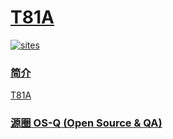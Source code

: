 ﻿# [T81A](https://github.com/OS-Q/T81A)

[![sites](http://182.61.61.133/link/resources/OSQ.png)](http://www.OS-Q.com)


### [简介](https://github.com/OS-Q/T81A/wiki)

[T81A](https://github.com/OS-Q/T81A)

### [源圈 OS-Q (Open Source & QA) ](http://www.OS-Q.com)
